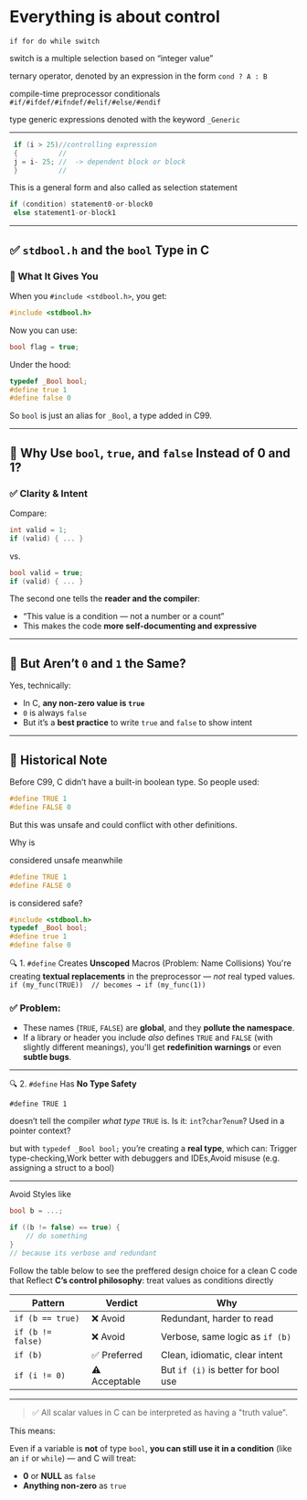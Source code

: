 # Everything is about control  
`if for do while switch` 

switch is a multiple selection based on “integer value”

ternary operator, denoted by an expression in the form `cond ? A : B`

compile-time preprocessor conditionals `#if/#ifdef/#ifndef/#elif/#else/#endif` 

 type generic expressions denoted with the keyword `_Generic`

---

```c
 if (i > 25)//controlling expression 
 {          //
 j = i- 25; //  -> dependent block or block
 }          //
```

This is a general form and also called as selection statement

```c
if (condition) statement0-or-block0
 else statement1-or-block1
```

---

## ✅ `stdbool.h` and the `bool` Type in C

### 🔹 What It Gives You

When you `#include <stdbool.h>`, you get:

```c
#include <stdbool.h>
```

Now you can use:

```c
bool flag = true;
```

Under the hood:

```c
typedef _Bool bool;
#define true 1
#define false 0
```

So `bool` is just an alias for `_Bool`, a type added in C99.

---

## 🔹 Why Use `bool`, `true`, and `false` Instead of 0 and 1?

### ✅ Clarity & Intent

Compare:

```c
int valid = 1;
if (valid) { ... }
```

vs.

```c
bool valid = true;
if (valid) { ... }
```

The second one tells the **reader and the compiler**:

- “This value is a condition — not a number or a count”
- This makes the code **more self-documenting and expressive**

---

## 🔹 But Aren’t `0` and `1` the Same?

Yes, technically:

- In C, **any non-zero value is `true`**
- `0` is always `false`
- But it’s a **best practice** to write `true` and `false` to show intent

---

## 🔹 Historical Note

Before C99, C didn’t have a built-in boolean type. So people used:

```c
#define TRUE 1
#define FALSE 0
```

But this was unsafe and could conflict with other definitions.

Why is 

considered unsafe meanwhile 

```c
#define TRUE 1
#define FALSE 0

```

is considered safe?

```c
#include <stdbool.h>
typedef _Bool bool;
#define true 1
#define false 0
```

🔍 1. `#define` Creates **Unscoped** Macros (Problem: Name Collisions)
You're creating **textual replacements** in the preprocessor — *not* real typed values.
`if (my_func(TRUE))  // becomes → if (my_func(1))`

### ✅ Problem:

- These names (`TRUE`, `FALSE`) are **global**, and they **pollute the namespace**.
- If a library or header you include *also* defines `TRUE` and `FALSE` (with slightly different meanings), you'll get **redefinition warnings** or even **subtle bugs**.

---

🔍 2. `#define` Has **No Type Safety**

`#define TRUE 1` 

doesn’t tell the compiler *what type* `TRUE` is. Is it: `int`?`char`?`enum`? Used in a pointer context?

but with `typedef _Bool bool;`  you’re creating a **real type**, which can: Trigger type-checking,Work better with debuggers and IDEs,Avoid misuse (e.g. assigning a struct to a bool)

---

Avoid Styles like

```c
bool b = ...;

if ((b != false) == true) {
    // do something
}
// because its verbose and redundant
```

Follow the table below to see the preffered design choice for a clean C code that
Reflect **C’s control philosophy**: treat values as conditions directly

| Pattern | Verdict | Why |
| --- | --- | --- |
| `if (b == true)` | ❌ Avoid | Redundant, harder to read |
| `if (b != false)` | ❌ Avoid | Verbose, same logic as `if (b)` |
| `if (b)` | ✅ Preferred | Clean, idiomatic, clear intent |
| `if (i != 0)` | ⚠️ Acceptable | But `if (i)` is better for bool use |

---

> ✅ All scalar values in C can be interpreted as having a "truth value".
> 

This means:

Even if a variable is **not** of type `bool`, **you can still use it in a condition** (like an `if` or `while`) — and C will treat:

- **0** or **NULL** as `false`
- **Anything non-zero** as `true`
